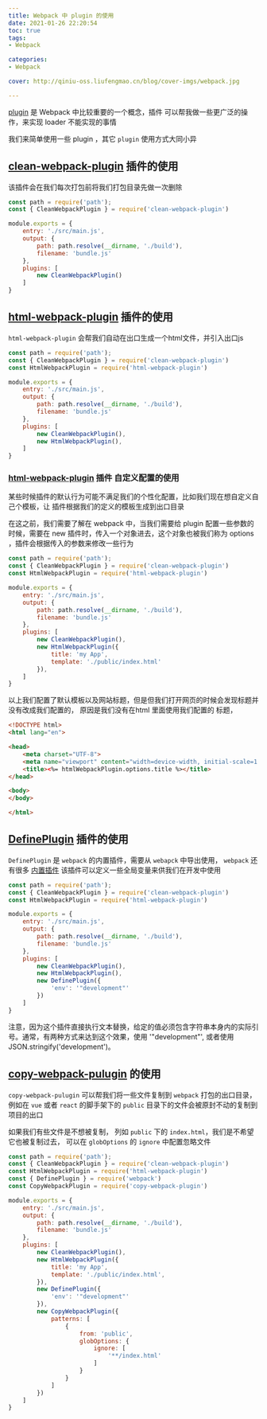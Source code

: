 ```yaml
---
title: Webpack 中 plugin 的使用
date: 2021-01-26 22:20:54
toc: true
tags:
- Webpack

categories:
- Webpack

cover: http://qiniu-oss.liufengmao.cn/blog/cover-imgs/webpack.jpg

---
```


[plugin](https://webpack.docschina.org/plugins/) 是 Webpack 中比较重要的一个概念，插件 可以帮我做一些更广泛的操作，来实现 loader 不能实现的事情

<!-- more -->

我们来简单使用一些 plugin ，其它 `plugin` 使用方式大同小异

## [clean-webpack-plugin](https://www.npmjs.com/package/clean-webpack-plugin) 插件的使用 
该插件会在我们每次打包前将我们打包目录先做一次删除

```js webpack.config.js
const path = require('path');
const { CleanWebpackPlugin } = require('clean-webpack-plugin')

module.exports = {
    entry: './src/main.js',
    output: {
        path: path.resolve(__dirname, './build'),
        filename: 'bundle.js'
    },
    plugins: [
        new CleanWebpackPlugin()
    ]
}
```

## [html-webpack-plugin](https://github.com/jantimon/html-webpack-plugin) 插件的使用 
`html-webpack-plugin` 会帮我们自动在出口生成一个html文件，并引入出口js

```js webpack.config.js
const path = require('path');
const { CleanWebpackPlugin } = require('clean-webpack-plugin')
const HtmlWebpackPlugin = require('html-webpack-plugin')

module.exports = {
    entry: './src/main.js',
    output: {
        path: path.resolve(__dirname, './build'),
        filename: 'bundle.js'
    },
    plugins: [
        new CleanWebpackPlugin(),
        new HtmlWebpackPlugin(),
    ]
}
```

### [html-webpack-plugin](https://github.com/jantimon/html-webpack-plugin) 插件 自定义配置的使用 
某些时候插件的默认行为可能不满足我们的个性化配置，比如我们现在想自定义自己个模板，让 插件根据我们的定义的模板生成到出口目录

<article class="message is-primary">
  <div class="message-body">
    在这之前，我们需要了解在 webpack 中，当我们需要给 plugin 配置一些参数的时候，需要在 new 插件时，传入一个对象进去，这个对象也被我们称为 options ，插件会根据传入的参数来修改一些行为
  </div>
</article>


```js webpack.config.js
const path = require('path');
const { CleanWebpackPlugin } = require('clean-webpack-plugin')
const HtmlWebpackPlugin = require('html-webpack-plugin')

module.exports = {
    entry: './src/main.js',
    output: {
        path: path.resolve(__dirname, './build'),
        filename: 'bundle.js'
    },
    plugins: [
        new CleanWebpackPlugin(),
        new HtmlWebpackPlugin({
            title: 'my App',
            template: './public/index.html'
        }),
    ]
}
```
以上我们配置了默认模板以及网站标题，但是但我们打开网页的时候会发现标题并没有改成我们配置的，
原因是我们没有在html 里面使用我们配置的 标题，

```html public/index.html
<!DOCTYPE html>
<html lang="en">

<head>
	<meta charset="UTF-8">
	<meta name="viewport" content="width=device-width, initial-scale=1.0">
	<title><%= htmlWebpackPlugin.options.title %></title>
</head>

<body>
</body>

</html>
```



## [DefinePlugin](https://www.webpackjs.com/plugins/define-plugin/) 插件的使用
`DefinePlugin` 是 `webpack` 的内置插件，需要从 `webapck` 中导出使用， `webpack` 还有很多 [内置插件](https://www.webpackjs.com/plugins/)
该插件可以定义一些全局变量来供我们在开发中使用
``` js webpack.config.js
const path = require('path');
const { CleanWebpackPlugin } = require('clean-webpack-plugin')
const HtmlWebpackPlugin = require('html-webpack-plugin')

module.exports = {
    entry: './src/main.js',
    output: {
        path: path.resolve(__dirname, './build'),
        filename: 'bundle.js'
    },
    plugins: [
        new CleanWebpackPlugin(),
        new HtmlWebpackPlugin(),
        new DefinePlugin({
            'env': '"development"'
        })
    ]
}
```
<article class="message is-warning">
  <div class="message-body">
    注意，因为这个插件直接执行文本替换，给定的值必须包含字符串本身内的实际引号。通常，有两种方式来达到这个效果，使用 '"development"', 或者使用 JSON.stringify('development')。
  </div>
</article>

## [copy-webpack-pulugin](https://www.webpackjs.com/plugins/copy-webpack-plugin/) 的使用
`copy-webpack-pulugin` 可以帮我们将一些文件复制到 `webpack` 打包的出口目录，例如在 `vue` 或者 `react` 的脚手架下的 `public` 目录下的文件会被原封不动的复制到项目的出口

如果我们有些文件是不想被复制， 列如 `public` 下的 `index.html`，我们是不希望它也被复制过去， 可以在 `globOptions` 的 `ignore` 中配置忽略文件

```js webpack.config.js
const path = require('path');
const { CleanWebpackPlugin } = require('clean-webpack-plugin')
const HtmlWebpackPlugin = require('html-webpack-plugin')
const { DefinePlugin } = require('webpack')
const CopyWebpackPlugin = require('copy-webpack-plugin')

module.exports = {
    entry: './src/main.js',
    output: {
        path: path.resolve(__dirname, './build'),
        filename: 'bundle.js'
    },
    plugins: [
        new CleanWebpackPlugin(),
        new HtmlWebpackPlugin({
            title: 'my App',
            template: './public/index.html',
        }),
        new DefinePlugin({
            'env': '"development"'
        }),
        new CopyWebpackPlugin({
            patterns: [
                {
                    from: 'public',
                    globOptions: {
                        ignore: [
                            '**/index.html'
                        ]
                    }
                }
            ]
        })
    ]
}

```